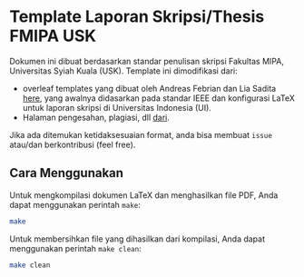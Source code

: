 # Template Laporan Skripsi/Thesis FMIPA USK

Dokumen ini dibuat berdasarkan standar penulisan skripsi Fakultas MIPA, Universitas Syiah Kuala (USK). 
Template ini dimodifikasi dari:
- overleaf templates yang dibuat oleh Andreas Febrian dan Lia Sadita [here](https://www.overleaf.com/latex/templates/thesis-template-for-universitas-indonesia/brfkhqvmkzhv), yang awalnya didasarkan pada standar IEEE dan konfigurasi LaTeX untuk laporan skripsi di Universitas Indonesia (UI).
- Halaman pengesahan, plagiasi, dll [dari](https://github.com/AbdulHafidh-AI/Template-Scratch).

Jika ada ditemukan ketidaksesuaian format, anda bisa membuat `issue` atau/dan berkontribusi (feel free).

## Cara Menggunakan

Untuk mengkompilasi dokumen LaTeX dan menghasilkan file PDF, Anda dapat menggunakan perintah `make`:

```bash
make
```

Untuk membersihkan file yang dihasilkan dari kompilasi, Anda dapat menggunakan perintah `make clean`:

```bash
make clean
```